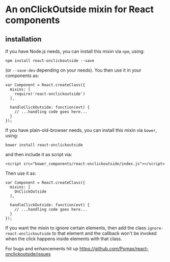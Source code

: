 # An onClickOutside mixin for React components

## installation

If you have Node.js needs, you can install this mixin via `npm`, using:

```
npm install react-onclickoutside --save
```

(or `--save-dev` depending on your needs). You then use it in your components as:

```
var Component = React.createClass({
  mixins: [
    require('react-onclickoutside')
  ],

  handleClickOutside: function(evt) {
    // ...handling code goes here...
  }
});
```

If you have plain-old-browser needs, you can install this mixin via `bower`, using:

```
bower install react-onclickoutside
```

and then include it as script via:

```
<script src="bower_components/react-onclickoutside/index.js"></script>
```

Then use it as:

```
var Component = React.createClass({
  mixins: [
    OnClickOutside
  ],

  handleClickOutside: function(evt) {
    // ...handling code goes here...
  }
});
```

If you want the mixin to ignore certain elements, then add the class
`ignore-react-onclickoutside` to that element and the callback won't be
invoked when the click happens inside elements with that class.

For bugs and enhancements hit up https://github.com/Pomax/react-onclickoutside/issues
